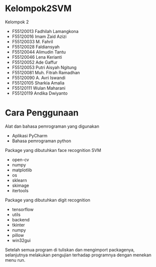 # Kelompok2SVM

Kelompok 2
- F55120013 Fadhilah Lamangkona 
- F55120016 Imam Zaid Azizi 
- F55120033 M. Fahril 
- F55120028 Faldiansyah 
- F55120044 Alimudin Tantu 
- F55120046 Lena Kerianti 
- F55120052 Ade Gaffur 
- F55120053 Putri Aisyah Ngitung 
- F55120081 Muh. Fitrah Ramadhan 
- F55120090 A. Avri Iswandi 
- F55120105 Sharkia Amalia 
- F55120111 Wulan Maharani 
- F55120119 Andika Dwiyanto 

# Cara Penggunaan
Alat dan bahasa pemrograman yang digunakan
- Aplikasi PyCharm
- Bahasa pemrograman python

Package yang dibutuhkan face recognition SVM
- open-cv
- numpy
- matplotlib
- os
- sklearn
- skimage
- itertools

Package yang dibutuhkan digit recognition
- tensorflow
- utils
- backend
- tkinter
- numpy
- pillow
- win32gui

Setelah semua program di tuliskan dan mengimport packagenya, selanjutnya melakukan pengujian terhadap programnya dengan menekan menu run.
